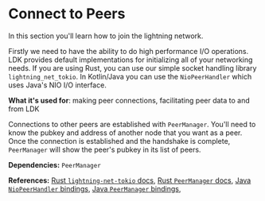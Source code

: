 # Connect to Peers

In this section you'll learn how to join the lightning network. 

Firstly we need to have the ability to do high performance I/O operations. LDK provides default implementations for initializing all of your networking needs. If you are using Rust, you can use our simple socket handling library `lightning_net_tokio`. In Kotlin/Java you can use the `NioPeerHandler` which uses Java's NIO I/O interface.

**What it's used for**: making peer connections, facilitating peer data to and from LDK

<CodeSwitcher :languages="{rust:'Rust', kotlin:'Kotlin', swift:'Swift'}">
  <template v-slot:rust> 

```rust
use lightning_net_tokio; // use LDK's sample networking module

let listen_port = 9735;
let listener = tokio::net::TcpListener::bind(format!("0.0.0.0:{}", listen_port))
    .await.unwrap()
loop {
    let tcp_stream = listener.accept().await.unwrap().0;
    tokio::spawn(async move {
        // Use LDK's supplied networking battery to facilitate inbound
        // connections.
        lightning_net_tokio::setup_inbound(
            &peer_manager,
            tcp_stream.into_std().unwrap(),
        )
        .await;
    });
}
```

  </template>

  <template v-slot:kotlin>

```java
val nioPeerHandler = channelManagerConstructor.nio_peer_handler
val port = 9777
nioPeerHandler.bind_listener(InetSocketAddress("127.0.0.1", port))
```

  </template>

  <template v-slot:swift>

```Swift
let peerHandler = channelManagerConstructor.getTCPPeerHandler()
let port = 9777
peerHandler.bind(address: "127.0.0.1", port: port)
```

  </template>

</CodeSwitcher>


Connections to other peers are established with `PeerManager`. You'll need to know the pubkey and address of another node that you want as a peer. Once the connection is established and the handshake is complete, `PeerManager` will show the peer's pubkey in its list of peers.

<CodeSwitcher :languages="{rust:'Rust', kotlin:'Kotlin', swift:'Swift'}">
  <template v-slot:rust> 

```rust
match lightning_net_tokio::connect_outbound(Arc::clone(&peer_manager), pubkey, address).await {
	Some(connection_closed_future) => {
		let mut connection_closed_future = Box::pin(connection_closed_future);
		loop {
			// Make sure the connection is still established.
			match futures::poll!(&mut connection_closed_future) {
				std::task::Poll::Ready(_) => {
					panic!("ERROR: Peer disconnected before handshake completed");
				}
				std::task::Poll::Pending => {}
			}

			// Wait for the handshake to complete.
			match peer_manager.get_peer_node_ids().iter().find(|id| **id == pubkey) {
				Some(_) => break,
				None => tokio::time::sleep(std::time::Duration::from_millis(10)).await,
			}
		}
	}
	None => panic!("ERROR: Failed to connect to peer"),
}
```

  </template>

  <template v-slot:kotlin>
 
```java
try {
    // Connect and wait for the handshake to complete.
    val address: SocketAddress = InetSocketAddress(hostname, port)
    nioPeerHandler.connect(pubkeyHex.toByteArray(), address, 5555)

    // The peer's pubkey will be present in the list of peer ids.
    val peerManager: PeerManager = channelManagerConstructor.peer_manager
    val peerNodeIds = peerManager._peer_node_ids

    } catch (e: IOException) {
    // Handle failure when connecting to a peer.
}
```

  </template>

  <template v-slot:swift>
 
```Swift
// Connect and wait for the handshake to complete.
let pubKey = // Insert code to retrieve peer's pubKey as byte array
let address = // Insert code to retrieve peer's address
let port = // Insert code to retrieve peer's port
let _ = peerHandler.connect(address: address, port: port, theirNodeId: pubKey)

// The peer's pubkey will be present in the list of peer ids.
let peerManager: PeerManager = channelManagerConstructor.peerManager
let peerNodeIds = peerManager.getPeerNodeIds()
```

  </template>
  
</CodeSwitcher>

**Dependencies:** `PeerManager`

**References:** [Rust `lightning-net-tokio` docs](https://docs.rs/lightning-net-tokio/*/lightning_net_tokio/), [Rust `PeerManager` docs](https://docs.rs/lightning/*/lightning/ln/peer_handler/struct.PeerManager.html), [Java `NioPeerHandler` bindings](https://github.com/lightningdevkit/ldk-garbagecollected/blob/main/src/main/java/org/ldk/batteries/NioPeerHandler.java),
[Java `PeerManager` bindings](https://github.com/lightningdevkit/ldk-garbagecollected/blob/main/src/main/java/org/ldk/structs/PeerManager.java),







